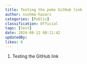 ```yaml
---
title: Testing the poke GitHub link
author: sushma-hazari
categories: [Public]
classification: Official
tags: [test]
date: 2024-08-12 00:11:42 
updatedBy: 
likes: 0
---
```


1. Testing the GitHub link